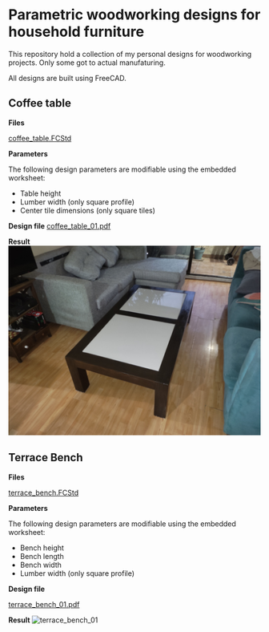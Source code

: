 # Parametric woodworking designs for household furniture

This repository hold a collection of my personal designs for woodworking projects. Only some got to actual manufaturing.

All designs are built using FreeCAD.

## Coffee table

**Files**

[coffee_table.FCStd](coffee_table/coffee_table.FCStd)

**Parameters**

The following design parameters are modifiable using the embedded worksheet:

 - Table height
 - Lumber width (only square profile)
 - Center tile dimensions (only square tiles)

**Design file**
[coffee_table_01.pdf](coffee_table/coffee_table_01.pdf)

**Result**
![coffee_table](coffee_table/images/IMG_20240222_071935.jpg)


## Terrace Bench

**Files**

[terrace_bench.FCStd](terrace_bench/terrace_bench.FCStd)

**Parameters**

The following design parameters are modifiable using the embedded worksheet:

 - Bench height
 - Bench length
 - Bench width
 - Lumber width (only square profile)

**Design file**

[terrace_bench_01.pdf](terrace_bench/terrace_bench_01.pdf)

**Result**
![terrace_bench_01](terrace_bench/images/IMG_20240309_151147.jpg)
